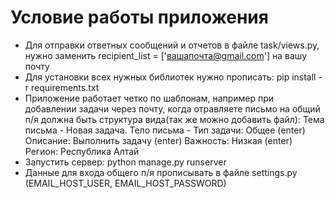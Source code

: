 <h1>Условие работы приложения</h1>

- Для отправки ответных сообщений и отчетов в файле task/views.py, нужно заменить recipient_list = ['вашапочта@gmail.com'] на вашу почту
- Для установки всех нужных библиотек нужно прописать: pip install -r requirements.txt
- Приложение работает четко по шаблонам, например при добавлении задачи через почту, когда отравляете письмо на общий п/я должна быть структура вида(так же можно добавить файл): Тема письма - Новая задача. Тело письма - Тип задачи: Общее (enter)
Описание: Выполнить задачу (enter)
Важность: Низкая (enter)
Регион: Республика Алтай
- Запустить сервер: python manage.py runserver
- Данные для входа общего п/я прописывать в файле settings.py (EMAIL_HOST_USER, EMAIL_HOST_PASSWORD)